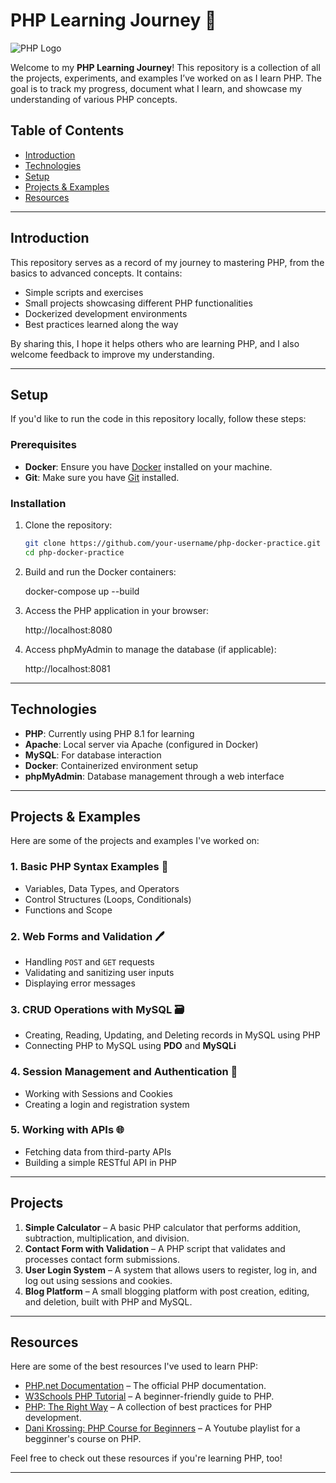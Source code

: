 # PHP Learning Journey 🚀

![PHP Logo](https://www.php.net/images/logos/php-logo.svg)

Welcome to my **PHP Learning Journey**! This repository is a collection of all the projects, experiments, and examples I’ve worked on as I learn PHP. The goal is to track my progress, document what I learn, and showcase my understanding of various PHP concepts.

## Table of Contents

- [Introduction](#introduction)
- [Technologies](#technologies)
- [Setup](#setup)
- [Projects & Examples](#projects--examples)
- [Resources](#resources)

---

## Introduction

This repository serves as a record of my journey to mastering PHP, from the basics to advanced concepts. It contains:

- Simple scripts and exercises
- Small projects showcasing different PHP functionalities
- Dockerized development environments
- Best practices learned along the way

By sharing this, I hope it helps others who are learning PHP, and I also welcome feedback to improve my understanding.

---

## Setup

If you'd like to run the code in this repository locally, follow these steps:

### Prerequisites

- **Docker**: Ensure you have [Docker](https://www.docker.com/) installed on your machine.
- **Git**: Make sure you have [Git](https://git-scm.com/) installed.

### Installation

1. Clone the repository:

   ```bash
   git clone https://github.com/your-username/php-docker-practice.git
   cd php-docker-practice

2. Build and run the Docker containers:

    docker-compose up --build

3. Access the PHP application in your browser:

    http://localhost:8080

4. Access phpMyAdmin to manage the database (if applicable):

    http://localhost:8081

---

## Technologies

- **PHP**: Currently using PHP 8.1 for learning
- **Apache**: Local server via Apache (configured in Docker)
- **MySQL**: For database interaction
- **Docker**: Containerized environment setup
- **phpMyAdmin**: Database management through a web interface

---

## Projects & Examples

Here are some of the projects and examples I've worked on:

### 1. Basic PHP Syntax Examples 📝

- Variables, Data Types, and Operators
- Control Structures (Loops, Conditionals)
- Functions and Scope

### 2. Web Forms and Validation 🖊️

- Handling `POST` and `GET` requests
- Validating and sanitizing user inputs
- Displaying error messages

### 3. CRUD Operations with MySQL 🗃️

- Creating, Reading, Updating, and Deleting records in MySQL using PHP
- Connecting PHP to MySQL using **PDO** and **MySQLi**

### 4. Session Management and Authentication 🔑

- Working with Sessions and Cookies
- Creating a login and registration system

### 5. Working with APIs 🌐

- Fetching data from third-party APIs
- Building a simple RESTful API in PHP

---

## Projects

1. **Simple Calculator** – A basic PHP calculator that performs addition, subtraction, multiplication, and division.
2. **Contact Form with Validation** – A PHP script that validates and processes contact form submissions.
3. **User Login System** – A system that allows users to register, log in, and log out using sessions and cookies.
4. **Blog Platform** – A small blogging platform with post creation, editing, and deletion, built with PHP and MySQL.

---

## Resources

Here are some of the best resources I've used to learn PHP:

- [PHP.net Documentation](https://www.php.net/docs.php) – The official PHP documentation.
- [W3Schools PHP Tutorial](https://www.w3schools.com/php/) – A beginner-friendly guide to PHP.
- [PHP: The Right Way](https://phptherightway.com/) – A collection of best practices for PHP development.
- [Dani Krossing: PHP Course for Beginners](https://www.youtube.com/playlist?list=PL0eyrZgxdwhwwQQZA79OzYwl5ewA7HQih) – A Youtube playlist for a begginner's course on PHP.

Feel free to check out these resources if you're learning PHP, too!

---

